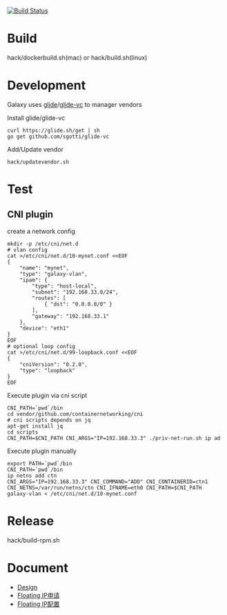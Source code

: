 [![Build Status](https://api.travis-ci.com/gaiastackorg/galaxy.svg?branch=master)](https://travis-ci.com/gaiastackorg/galaxy)

# Build

hack/dockerbuild.sh(mac) or hack/build.sh(linux)

# Development

Galaxy uses [glide](https://github.com/Masterminds/glide)/[glide-vc](https://github.com/sgotti/glide-vc) to manager vendors

Install glide/glide-vc

```
curl https://glide.sh/get | sh
go get github.com/sgotti/glide-vc
```

Add/Update vendor

```
hack/updatevendor.sh

```

# Test

## CNI plugin

create a network config
```
mkdir -p /etc/cni/net.d
# vlan config
cat >/etc/cni/net.d/10-mynet.conf <<EOF
{
    "name": "mynet",
    "type": "galaxy-vlan",
    "ipam": {
        "type": "host-local",
        "subnet": "192.168.33.0/24",
        "routes": [
            { "dst": "0.0.0.0/0" }
        ],
        "gateway": "192.168.33.1"
    },
    "device": "eth1"
}
EOF
# optional loop config
cat >/etc/cni/net.d/99-loopback.conf <<EOF
{
    "cniVersion": "0.2.0",
    "type": "loopback"
}
EOF
```

Execute plugin via cni script
```
CNI_PATH=`pwd`/bin
cd vendor/github.com/containernetworking/cni
# cni scripts depends on jq
apt-get install jq
cd scripts
CNI_PATH=$CNI_PATH CNI_ARGS="IP=192.168.33.3" ./priv-net-run.sh ip ad
```

Execute plugin manually
 ```
export PATH=`pwd`/bin
CNI_PATH=`pwd`/bin
ip netns add ctn
CNI_ARGS="IP=192.168.33.3" CNI_COMMAND="ADD" CNI_CONTAINERID=ctn1 CNI_NETNS=/var/run/netns/ctn CNI_IFNAME=eth0 CNI_PATH=$CNI_PATH galaxy-vlan < /etc/cni/net.d/10-mynet.conf
 ```

# Release

hack/build-rpm.sh

# Document

- [Design](doc/design.md)
- [Floating IP申请](doc/ip.md)
- [Floating IP配置](doc/configip.md)
